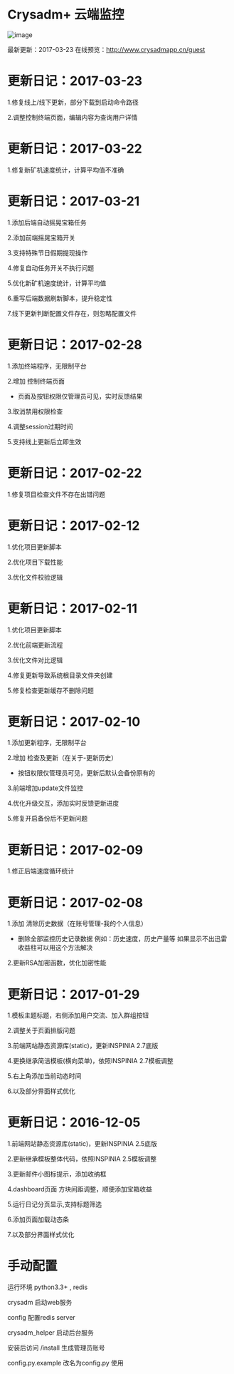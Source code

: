 Crysadm+ 云端监控
=============
![image](https://github.com/hauntek/crysadm/raw/master/static/img/preview.png)

最新更新：2017-03-23
在线预览：http://www.crysadmapp.cn/guest

更新日记：2017-03-23
=============

1.修复线上/线下更新，部分下载到启动命令路径

2.调整控制终端页面，编辑内容为查询用户详情

更新日记：2017-03-22
=============

1.修复新矿机速度统计，计算平均值不准确

更新日记：2017-03-21
=============

1.添加后端自动摇晃宝箱任务

2.添加前端摇晃宝箱开关

3.支持特殊节日假期提现操作

4.修复自动任务开关不执行问题

5.优化新矿机速度统计，计算平均值

6.重写后端数据刷新脚本，提升稳定性

7.线下更新判断配置文件存在，则忽略配置文件

更新日记：2017-02-28
=============

1.添加终端程序，无限制平台

2.增加 控制终端页面
- 页面及按钮权限仅管理员可见，实时反馈结果

3.取消禁用权限检查

4.调整session过期时间

5.支持线上更新后立即生效

更新日记：2017-02-22
=============

1.修复项目检查文件不存在出错问题

更新日记：2017-02-12
=============

1.优化项目更新脚本

2.优化项目下载性能

3.优化文件校验逻辑

更新日记：2017-02-11
=============

1.优化项目更新脚本

2.优化前端更新流程

3.优化文件对比逻辑

4.修复更新导致系统根目录文件夹创建

5.修复检查更新缓存不删除问题

更新日记：2017-02-10
=============

1.添加更新程序，无限制平台

2.增加 检查及更新（在关于-更新历史）
- 按钮权限仅管理员可见，更新后默认会备份原有的

3.前端增加update文件监控

4.优化升级交互，添加实时反馈更新进度

5.修复开启备份后不更新问题

更新日记：2017-02-09
=============

1.修正后端速度循环统计

更新日记：2017-02-08
=============

1.添加 清除历史数据（在账号管理-我的个人信息）
- 删除全部监控历史记录数据 例如：历史速度，历史产量等 如果显示不出迅雷收益柱可以用这个方法解决

2.更新RSA加密函数，优化加密性能

更新日记：2017-01-29
=============

1.模板主题标题，右侧添加用户交流、加入群组按钮

2.调整关于页面排版问题

3.前端网站静态资源库(static)，更新INSPINIA 2.7底版

4.更换继承简洁模板(横向菜单)，依照INSPINIA 2.7模板调整

5.右上角添加当前动态时间

6.以及部分界面样式优化

更新日记：2016-12-05
=============

1.前端网站静态资源库(static)，更新INSPINIA 2.5底版

2.更新继承模板整体代码，依照INSPINIA 2.5模板调整

3.更新邮件小图标提示，添加收纳框

4.dashboard页面 方块间距调整，顺便添加宝箱收益

5.运行日记分页显示,支持标题筛选

6.添加页面加载动态条

7.以及部分界面样式优化

手动配置
=============

运行环境 python3.3+ , redis

crysadm 启动web服务

config 配置redis server

crysadm_helper 启动后台服务


安装后访问 /install 生成管理员账号

config.py.example 改名为config.py 使用
